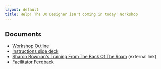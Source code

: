```yaml
---
layout: default
title: Help! The UX Designer isn't coming in today! Workshop
---
```


## Documents

* [Workshop Outline](workshop-outline/)
* [Instructions slide deck](/decks/instructions.pdf)
* [Sharon Bowman's Training From The Back Of The Room](http://bowperson.com/training-from-the-back-of-the-room/) (external link)
* [Facilitator Feedback](facilitator-feedback/)

